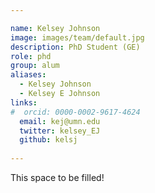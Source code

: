 ```yaml
---

name: Kelsey Johnson
image: images/team/default.jpg
description: PhD Student (GE)
role: phd
group: alum
aliases:
  - Kelsey Johnson
  - Kelsey E Johnson
links:
#  orcid: 0000-0002-9617-4624
  email: kej@umn.edu
  twitter: kelsey_EJ
  github: kelsj
 
---
```


This space to be filled!
